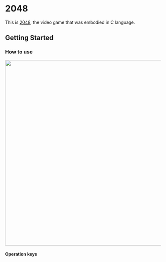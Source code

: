 # 2048
This is [2048](https://en.wikipedia.org/wiki/2048_(video_game)), the video game that was embodied in C language.

## Getting Started
### How to use
<img src="https://user-images.githubusercontent.com/80033023/136502714-43e826ec-bde1-498e-ad2f-ed40fdd6cfcb.png" width="600">

#### Operation keys
